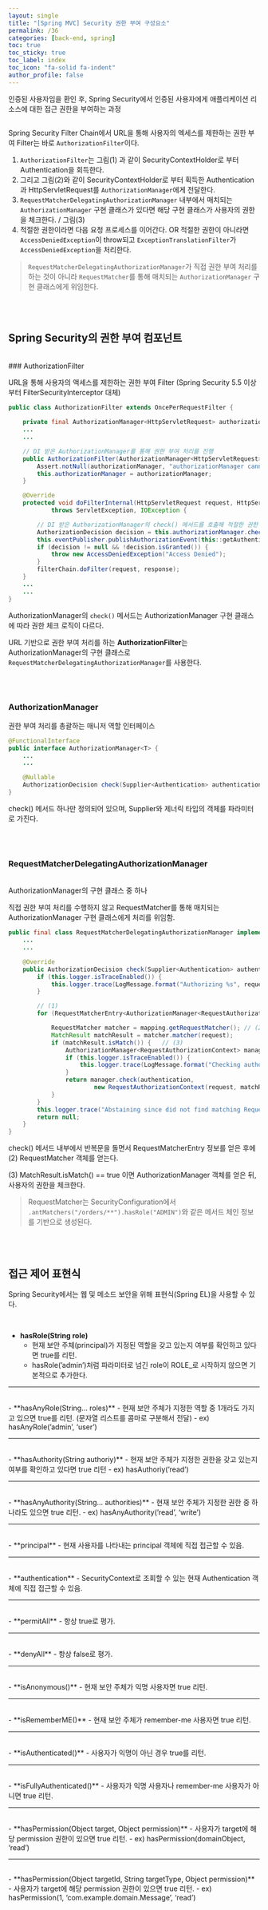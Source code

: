 ```yaml
---
layout: single
title: "[Spring MVC] Security 권한 부여 구성요소"
permalink: /36
categories: [back-end, spring]
toc: true
toc_sticky: true
toc_label: index
toc_icon: "fa-solid fa-indent"
author_profile: false
---
```


인증된 사용자임을 환인 후, Spring Security에서 인증된 사용자에게 애플리케이션 리소스에 대한 접근 권한을 부여하는 과정

<p align="center"><img src="../images/36_1.png" alt=""></p>

Spring Security Filter Chain에서 URL을 통해 사용자의 엑세스를 제한하는 권한 부여 Filter는 바로 `AuthorizationFilter`이다.

1. `AuthorizationFilter`는 그림(1) 과 같이 SecurityContextHolder로 부터 Authentication을 회득한다.
2. 그리고 그림(2)와 같이 SecurityContextHolder로 부터 획득한 Authentication과 HttpServletRequest를 `AuthorizationManager`에게 전달한다.
3. `RequestMatcherDelegatingAuthorizationManager` 내부에서 매치되는 `AuthorizationManager` 구현 클래스가 있다면 해당 구현 클래스가 사용자의 권한을 체크한다. / 그림(3)
4. 적절한 권한이라면 다음 요청 프로세스를 이어간다. OR 적절한 권한이 아니라면 `AccessDeniedException`이 throw되고 `ExceptionTranslationFilter`가 `AccessDeniedException`을 처리한다.

> `RequestMatcherDelegatingAuthorizationManager`가 직접 권한 부여 처리를 하는 것이 아니라 `RequestMatcher`를 통해 매치되는 `AuthorizationManager` 구현 클래스에게 위임한다.

<br>

<br>

## Spring Security의 권한 부여 컴포넌트

<br>
### AuthorizationFilter

URL을 통해 사용자의 액세스를 제한하는 권한 부여 Filter (Spring Security 5.5 이상부터 FilterSecurityInterceptor 대체)

```java
public class AuthorizationFilter extends OncePerRequestFilter {

    private final AuthorizationManager<HttpServletRequest> authorizationManager;
    ...
    ...

    // DI 받은 AuthorizationManager를 통해 권한 부여 처리를 진행
    public AuthorizationFilter(AuthorizationManager<HttpServletRequest> authorizationManager) {
        Assert.notNull(authorizationManager, "authorizationManager cannot be null");
        this.authorizationManager = authorizationManager;
    }

    @Override
    protected void doFilterInternal(HttpServletRequest request, HttpServletResponse response, FilterChain filterChain)
            throws ServletException, IOException {

        // DI 받은 AuthorizationManager의 check() 메서드를 호출해 적절한 권한 부여 여부를 체크
        AuthorizationDecision decision = this.authorizationManager.check(this::getAuthentication, request);
        this.eventPublisher.publishAuthorizationEvent(this::getAuthentication, request, decision);
        if (decision != null && !decision.isGranted()) {
            throw new AccessDeniedException("Access Denied");
        }
        filterChain.doFilter(request, response);
    }
    ...
    ...
}
```
AuthorizationManager의 `check()` 메서드는 AuthorizationManager 구현 클래스에 따라 권한 체크 로직이 다르다.

URL 기반으로 권한 부여 처리를 하는 **AuthorizationFilter**는 AuthorizationManager의 구현 클래스로 `RequestMatcherDelegatingAuthorizationManager`를 사용한다.

<br>

<br>

### AuthorizationManager

권한 부여 처리를 총괄하는 매니저 역할 인터페이스

```java
@FunctionalInterface
public interface AuthorizationManager<T> {
    ...
    ...

    @Nullable
    AuthorizationDecision check(Supplier<Authentication> authentication, T object);
}
```

check() 메서드 하나만 정의되어 있으며,  Supplier와 제너릭 타입의 객체를 파라미터로 가진다.

<br>

<br>

### RequestMatcherDelegatingAuthorizationManager

<br>
AuthorizationManager의 구현 클래스 중 하나

직접 권한 부여 처리를 수행하지 않고 RequestMatcher를 통해 매치되는 AuthorizationManager 구현 클래스에게 처리를 위임함.

```java
public final class RequestMatcherDelegatingAuthorizationManager implements AuthorizationManager<HttpServletRequest> {
    ...
    ...

    @Override
    public AuthorizationDecision check(Supplier<Authentication> authentication, HttpServletRequest request) {
        if (this.logger.isTraceEnabled()) {
            this.logger.trace(LogMessage.format("Authorizing %s", request));
        }

        // (1)
        for (RequestMatcherEntry<AuthorizationManager<RequestAuthorizationContext>> mapping : this.mappings) {

            RequestMatcher matcher = mapping.getRequestMatcher(); // (2)
            MatchResult matchResult = matcher.matcher(request);
            if (matchResult.isMatch()) {   // (3)
                AuthorizationManager<RequestAuthorizationContext> manager = mapping.getEntry();
                if (this.logger.isTraceEnabled()) {
                    this.logger.trace(LogMessage.format("Checking authorization on %s using %s", request, manager));
                }
                return manager.check(authentication,
                        new RequestAuthorizationContext(request, matchResult.getVariables()));
            }
        }
        this.logger.trace("Abstaining since did not find matching RequestMatcher");
        return null;
    }
}
```

check() 메서드 내부에서 반복문을 돌면서 RequestMatcherEntry 정보를 얻은 후에 (2) RequestMatcher 객체를 얻는다.

(3) MatchResult.isMatch() == true 이면 AuthorizationManager 객체를 얻은 뒤, 사용자의 권한을 체크한다.

> RequestMatcher는 SecurityConfiguration에서 `.antMatchers("/orders/**").hasRole("ADMIN")`와 같은 메서드 체인 정보를 기반으로 생성된다.

<br>

<br>

## 접근 제어 표현식

Spring Security에서는 웹 및 메소드 보안을 위해 표현식(Spring EL)을 사용할 수 있다.

<br>

- **hasRole(String role)**
    - 현재 보안 주체(principal)가 지정된 역할을 갖고 있는지 여부를 확인하고 있다면 true를 리턴.
    - hasRole(’admin’)처럼 파라미터로 넘긴 role이 ROLE_로 시작하지 않으면 기본적으로 추가한다.

---

<br>
- **hasAnyRole(String… roles)**
    - 현재 보안 주체가 지정한 역할 중 1개라도 가지고 있으면 true를 리턴. (문자열 리스트를 콤마로 구분해서 전달)
    - ex) hasAnyRole(’admin’, ‘user’)

---

<br>
- **hasAuthority(String authoriy)**
    - 현재 보안 주체가 지정한 권한을 갖고 있는지 여부를 확인하고 있다면 true 리턴
    - ex) hasAuthoriy(’read’)

---

<br>
- **hasAnyAuthority(String… authorities)**
    - 현재 보안 주체가 지정한 권한 중 하나라도 있으면 true 리턴.
    - ex) hasAnyAuthority(’read’, ‘write’)

---

<br>
- **principal**
    - 현재 사용자를 나타내는 principal 객체에 직접 접근할 수 있음.

---

<br>
- **authentication**
    - SecurityContext로 조회할 수 있는 현재 Authentication 객체에 직접 접근할 수 있음.

---

<br>
- **permitAll**
    - 항상 true로 평가.

---

<br>
- **denyAll**
    - 항상 false로 평가.

---

<br>
- **isAnonymous()**
    - 현재 보안 주체가 익명 사용자면 true 리턴.

---

<br>
- **isRememberME()**
    - 현재 보안 주체가 remember-me 사용자면 true 리턴.

---

<br>
- **isAuthenticated()**
    - 사용자가 익명이 아닌 경우 true를 리턴.

---

<br>
- **isFullyAuthenticated()**
    - 사용자가 익명 사용자나 remember-me 사용자가 아니면 true 리턴.

---

<br>
- **hasPermission(Object target, Object permission)**
    - 사용자가 target에 해당 permission 권한이 있으면 true 리턴.
    - ex) hasPermission(domainObject, ‘read’)

---

<br>
- **hasPermission(Object targetId, String targetType, Object permission)**
    - 사용자가 target에 해당 permission 권한이 있으면 true 리턴.
    - ex) hasPermission(1, ‘com.example.domain.Message’, ‘read’)

<br>

<br>